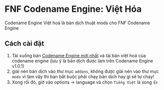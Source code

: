 # FNF Codename Engine: Việt Hóa
Codename Engine Việt hoá là bản dịch thuật mods cho FNF Codename Engine

## Cách cài đặt
1. Tải xuống bản [Codename Engine mới nhất](https://codename-engine.com/) và tải bản việt hoá của codename engine (lưu ý là bản dịch được làm trên Codename Engine v1.0.1)
2. giải nén bản dịch vào thư mục `addons`, không được giải nén vào thư mục `mods` vì làm vậy thì bạn bắt buộc phải chạy bản dịch hay gì sẽ tự chạy!
3. Xong rồi đó, giờ vào options -> language và chọn `Tiếng Việt` là xong 👍